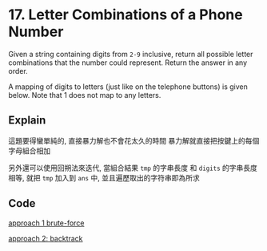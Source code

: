 # 17. Letter Combinations of a Phone Number

Given a string containing digits from `2-9` inclusive, return all possible letter combinations that the number could represent. Return the answer in any order.

A mapping of digits to letters (just like on the telephone buttons) is given below. Note that 1 does not map to any letters.

## Explain

這題要得蠻單純的, 直接暴力解也不會花太久的時間
暴力解就直接把按鍵上的每個字母組合相加

另外還可以使用回朔法來迭代, 當組合結果 `tmp` 的字串長度 和 `digits` 的字串長度相等, 就把 `tmp` 加入到 `ans` 中, 並且遍歷取出的字符串即為所求


## Code

[approach 1 brute-force](solution.go)

[approach 2: backtrack](solution2.go)